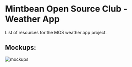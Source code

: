 # Mintbean Open Source Club - Weather App
List of resources for the MOS weather app project.

## Mockups:

![mockups](https://i.ibb.co/TrkFMqn/unknown.png)
